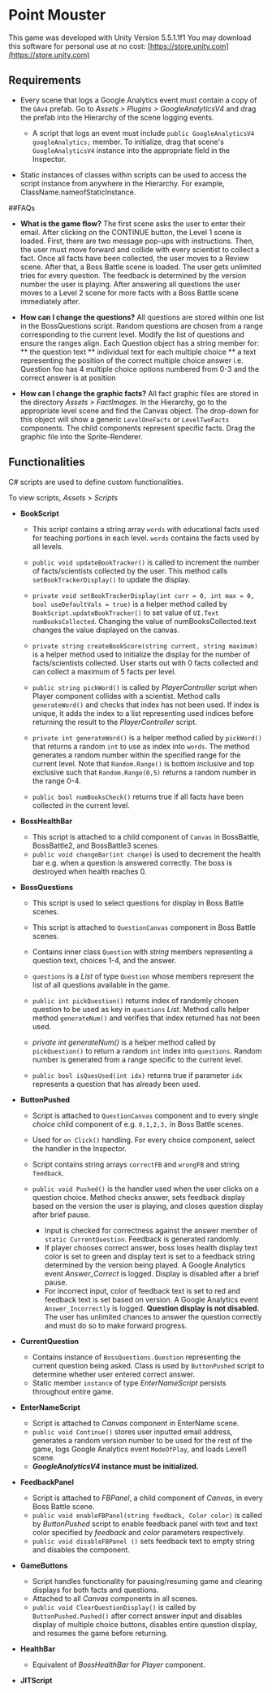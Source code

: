 # Point Mouster

This game was developed with Unity Version 5.5.1.1f1 
You may download this software for personal use at no cost: [https://store.unity.com](https://store.unity.com)


## Requirements
* Every scene that logs a Google Analytics event must contain a copy of the `GAv4` prefab. Go to *Assets > Plugins > GoogleAnalyticsV4* and drag the prefab into the Hierarchy of the scene logging events. 
	* A script that logs an event must include `public GoogleAnalyticsV4 googleAnalytics;` member. To initialize, drag that scene's `GoogleAnalyticsV4` instance into the appropriate field in the Inspector.

* Static instances of classes within scripts can be used to access the script instance from anywhere in the Hierarchy. For example, ClassName.nameofStaticInstance.



##FAQs
* **What is the game flow?** The first scene asks the user to enter their email. After clicking on the CONTINUE button, the Level 1 scene is loaded. First, there are two message pop-ups with instructions. Then, the user must move forward and collide with every scientist to collect a fact. Once all facts have been collected, the user moves to a Review scene. After that, a Boss Battle scene is loaded. The user gets unlimited tries for every question. The feedback is determined by the version number the user is playing. After answering all questions the user moves to a Level 2 scene for more facts with a Boss Battle scene immediately after. 

* **How can I change the questions?** All questions are stored within one list in the BossQuestions script. Random questions are chosen from a range corresponding to the current level. Modify the list of questions and ensure the ranges align. Each Question object has a string member for: 
	** the question text 
	** individual text for each multiple choice 
	** a text representing the position of the correct multiple choice answer i.e. Question foo has 4 multiple choice options numbered from 0-3 and the correct answer is at position <some num>

* **How can I change the graphic facts?** All fact graphic files are stored in the directory *Assets > FactImages*. In the Hierarchy, go to the appropriate level scene and find the Canvas object. The drop-down for this object will show a generic `LevelOneFacts` or `LevelTwoFacts` components. The child components represent specific facts. Drag the graphic file into the Sprite-Renderer.








## Functionalities
C# scripts are used to define custom functionalities. 

To view scripts, *Assets* > *Scripts*

* **BookScript** 
	* This script contains a string array `words` with educational facts used for teaching portions in each level. `words` contains the facts used by all levels.

	* `public void updateBookTracker()` is called to increment the number of facts/scientists collected by the user. This method calls `setBookTrackerDisplay()` to update the display.

	* `private void setBookTrackerDisplay(int curr = 0, int max = 0, bool useDefaultVals = true)` is a helper method called by `BookScript.updateBookTracker()` to set value of `UI.Text numBooksCollected`. Changing the value of numBooksCollected.text changes the value displayed on the canvas.

	* `private string createBookScore(string current, string maximum)` is a helper method used to initialize the display for the number of facts/scientists collected. User starts out with 0 facts collected and can collect a maximum of 5 facts per level.

	* `public string pickWord()` is called by *PlayerController* script when Player component collides with a scientist. Method calls `generateWord()` and checks that index has not been used. If index is unique, it adds the index to a list representing used indices before returning the result to the *PlayerController* script.

	* `private int generateWord()` is a helper method called by `pickWord()` that returns a random `int` to use as index into `words`. The method generates a random number within the specified range for the current level. Note that `Random.Range()` is bottom inclusive and top exclusive such that `Random.Range(0,5)` returns a random number in the range 0-4. 

	* `public bool numBooksCheck()` returns true if all facts have been collected in the current level. 

* **BossHealthBar**
	* This script is attached to a child component of `Canvas` in BossBattle, BossBattle2, and BossBattle3 scenes.
	* `public void changeBar(int change)` is used to decrement the health bar e.g. when a question is answered correctly. The boss is destroyed when health reaches 0.

* **BossQuestions**
	* This script is used to select questions for display in Boss Battle scenes.
	* This script is attached to `QuestionCanvas` component in Boss Battle scenes.
	* Contains inner class `Question` with *string* members representing a question text, choices 1-4, and the answer.
	* `questions` is a *List* of type `Question` whose members represent the list of all questions available in the game.

	* `public int pickQuestion()` returns index of randomly chosen question to be used as key in `questions` *List*. Method calls helper method `generateNum()` and verifies that index returned has not been used.

	* *private int generateNum()* is a helper method called by `pickQuestion()` to return a random `int` index into `questions`. Random number is generated from a range specific to the current level.

	* `public bool isQuesUsed(int idx)` returns true if parameter `idx` represents a question that has already been used.

* **ButtonPushed**
	* Script is attached to `QuestionCanvas` component and to every single *choice* child component of e.g. `0,1,2,3,` in Boss Battle scenes.
	* Used for `on Click()` handling. For every choice component, select the handler in the Inspector.
	* Script contains string arrays `correctFB` and `wrongFB` and string `feedback`.

	* `public void Pushed()` is the handler used when the user clicks on a question choice. Method checks answer, sets feedback display based on the version the user is playing, and closes question display after brief pause. 
		* Input is checked for correctness against the answer member of `static CurrentQuestion`. Feedback is generated randomly.
		* If player chooses correct answer, boss loses health display text color is set to green and display text is set to a feedback string determined by the version being played. A Google Analytics event *Answer_Correct* is logged. Display is disabled after a brief pause.
		* For incorrect input, color of feedback text is set to red and feedback text is set based on version. A Google Analytics event `Answer_Incorrectly` is logged. **Question display is not disabled.** The user has unlimited chances to answer the question correctly and must do so to make forward progress. 

* **CurrentQuestion**
	* Contains instance of `BossQuestions.Question` representing the current question being asked. Class is used by `ButtonPushed` script to determine whether user entered correct answer.
	* Static member `instance` of type *EnterNameScript* persists throughout entire game.

* **EnterNameScript** 
	* Script is attached to *Canvas* component in EnterName scene.
	* `public void Continue()` stores user inputted email address, generates a random version number to be used for the rest of the game, logs Google Analytics event `ModeOfPlay`, and loads Level1 scene.
	* ***GoogleAnalyticsV4* instance must be initialized.** 

* **FeedbackPanel**
	* Script is attached to *FBPanel*, a child component of *Canvas*, in every Boss Battle scene.
	* `public void enableFBPanel(string feedback, Color color)` is called by *ButtonPushed* script to enable feedback panel with text and text color specified by *feedback* and *color* parameters respectively.
	* `public void disableFBPanel ()` sets feedback text to empty string and disables the component.

* **GameButtons**
	* Script handles functionality for pausing/resuming game and clearing displays for both facts and questions.
	* Attached to all *Canvas* components in all scenes.
	* `public void ClearQuestionDisplay()` is called by `ButtonPushed.Pushed()` after correct answer input and disables display of multiple choice buttons, disables entire question display, and resumes the game before returning.

* **HealthBar** 
	* Equivalent of *BossHealthBar* for *Player* component.

* **JITScript** 



	
	


    


		
	

	
	



